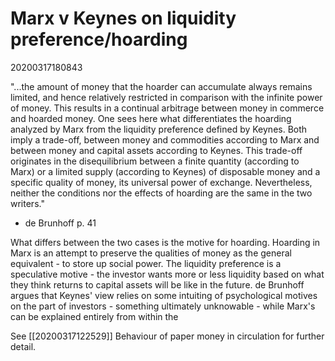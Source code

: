# Marx v Keynes on liquidity preference/hoarding
20200317180843

"...the amount of money that the hoarder can accumulate always remains limited, and hence relatively restricted in comparison with the infinite power of money. This results in a continual arbitrage between money in commerce and hoarded money. One sees here what differentiates the hoarding analyzed by Marx from the liquidity preference defined by Keynes. Both imply a trade-off, between money and commodities according to Marx and between money and capital assets according to Keynes. This trade-off originates in the disequilibrium between a finite quantity (according to Marx) or a limited supply (according to Keynes) of disposable money and a specific quality of money, its universal power of exchange. Nevertheless, neither the conditions nor the effects of hoarding are the same in the two writers."

- de Brunhoff p. 41

What differs between the two cases is the motive for hoarding. Hoarding in Marx is an attempt to preserve the qualities of money as the general equivalent - to store up social power. The liquidity preference is a speculative motive - the investor wants more or less liquidity based on what they think returns to capital assets will be like in the future. de Brunhoff argues that Keynes' view relies on some intuiting of psychological motives on the part of investors - something ultimately unknowable - while Marx's can be explained entirely from within the 

See [[20200317122529]] Behaviour of paper money in circulation for further detail.